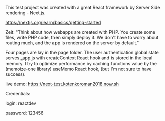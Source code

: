 This test project was created with a great React framework by Server Side rendering - Next.js.

https://nextjs.org/learn/basics/getting-started

Zeit: "Think about how webapps are created with PHP. You create some files, write PHP code, then simply deploy it. We don't have to worry about routing much, and the app is rendered on the server by default."

Four pages are lay in the page folder.
The user authentication global state serves \_app.js with createContext React hook and is stored in the local memory.
I try to optimize performance by caching functions value by the (memoize-one library) useMemo React hook, (but I'm not sure to have success).

live demo: https://next-test.kotenkoroman2018.now.sh

Credentials:

<p>login: reactdev
<p>password: 123456
